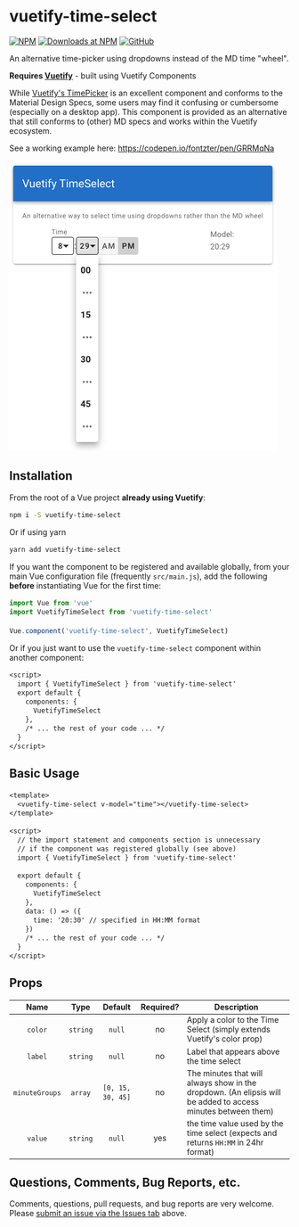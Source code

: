 # vuetify-time-select

[![NPM](https://img.shields.io/npm/v/vuetify-time-select)](https://www.npmjs.com/package/vuetify-time-select)
[![Downloads at NPM](https://img.shields.io/npm/dw/vuetify-time-select)](https://www.npmjs.com/package/vuetify-time-select)
[![GitHub](https://img.shields.io/github/license/fontzter/vuetify-time-select)](https://github.com/fontzter/vuetify-time-select/blob/master/LICENSE)

An alternative time-picker using dropdowns instead of the MD time "wheel".

**Requires [Vuetify](https://vuetifyjs.com/)** - built using Vuetify Components

While [Vuetify's TimePicker](https://vuetifyjs.com/en/components/time-pickers) is an excellent component and conforms to the Material Design Specs, some users may find it confusing or cumbersome (especially on a desktop app). This component is provided as an alternative that still conforms to (other) MD specs and works within the Vuetify ecosystem. 

See a working example here: https://codepen.io/fontzter/pen/GRRMqNa

![](img/screenshot01.png)

## Installation

From the root of a Vue project **already using Vuetify**:

```sh
npm i -S vuetify-time-select
```

Or if using yarn

```sh
yarn add vuetify-time-select
```

If you want the component to be registered and available globally, from your main Vue configuration file (frequently `src/main.js`), add the following **before** instantiating Vue for the first time:

```js
import Vue from 'vue'
import VuetifyTimeSelect from 'vuetify-time-select'

Vue.component('vuetify-time-select', VuetifyTimeSelect)
```

Or if you just want to use the `vuetify-time-select` component within another component:

```vue
<script>
  import { VuetifyTimeSelect } from 'vuetify-time-select'
  export default {
    components: {
      VuetifyTimeSelect
    },
    /* ... the rest of your code ... */
  }
</script>
```

## Basic Usage

```vue
<template>
  <vuetify-time-select v-model="time"></vuetify-time-select>
</template>

<script>
  // the import statement and components section is unnecessary
  // if the component was registered globally (see above)
  import { VuetifyTimeSelect } from 'vuetify-time-select'

  export default {
    components: {
      VuetifyTimeSelect
    },
    data: () => ({
      time: '20:30' // specified in HH:MM format
    })
    /* ... the rest of your code ... */
  }
</script>
```

## Props
|         Name         |    Type    | Default | Required? | Description                                                                                                                                                       |
|:--------------------:|:----------:|:-------:|:---------:|-------------------------------------------------------------------------------------------------------------------------------------------------------------------|
|     `color`    |  `string`  |  `null` |     no    | Apply a color to the Time Select (simply extends Vuetify's color prop)             |
|     `label`    |  `string`  |  `null` |     no    | Label that appears above the time select                                              |
|   `minuteGroups`   |  `array` | `[0, 15, 30, 45]` |     no    |  The minutes that will always show in the dropdown. (An elipsis will be added to access minutes between them)                                            |
|        `value`        |  `string`  |  `null` |    yes     | the time value used by the time select (expects and returns `HH:MM` in 24hr format)                                                                                  |

## Questions, Comments, Bug Reports, etc.

Comments, questions, pull requests, and bug reports are very welcome. Please [submit an issue via the Issues tab](https://github.com/fontzter/vuetify-time-select/issues) above.
